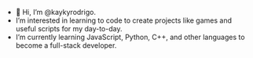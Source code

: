 - 👋 Hi, I’m @kaykyrodrigo.
- I’m interested in learning to code to create projects like games and useful scripts for my day-to-day.
- I’m currently learning JavaScript, Python, C++, and other languages to become a full-stack developer.
